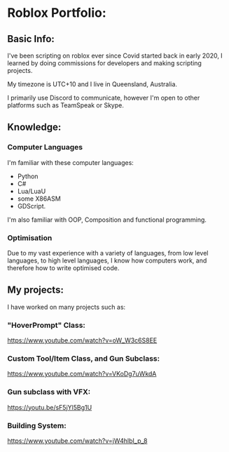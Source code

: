 # Roblox Portfolio:


## Basic Info:
I've been scripting on roblox ever since Covid started back in early 2020, I learned by doing commissions for developers and making scripting projects.

My timezone is UTC+10 and I live in Queensland, Australia.

I primarily use Discord to communicate, however I'm open to other platforms such as TeamSpeak or Skype.


## Knowledge:

### Computer Languages
  I'm familiar with these computer languages:

  - Python
  - C#
  - Lua/LuaU
  - some X86ASM
  - GDScript.


  I'm also familiar with OOP, Composition and functional programming.
  
### Optimisation

Due to my vast experience with a variety of languages, from low level languages, to high level languages, I know how computers work, and therefore how to write optimised code.


## My projects:
I have worked on many projects such as:

### "HoverPrompt" Class:
https://www.youtube.com/watch?v=oW_W3c6S8EE

### Custom Tool/Item Class, and Gun Subclass:
https://www.youtube.com/watch?v=VKoDg7uWkdA

### Gun subclass with VFX:
https://youtu.be/sF5jYl5Bg1U

### Building System:
https://www.youtube.com/watch?v=jW4hlbI_p_8


